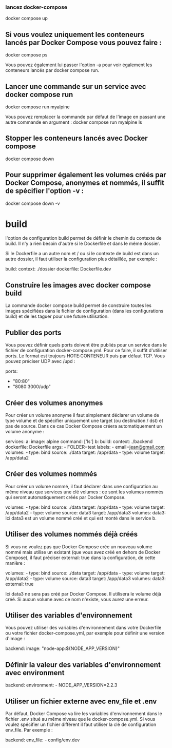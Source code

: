 ### lancez docker-compose
docker compose up

##  Si vous voulez uniquement les conteneurs lancés par Docker Compose vous pouvez faire : 
docker compose ps

Vous pouvez également lui passer l'option -a pour voir également les conteneurs lancés par docker compose run. 

##  Lancer une commande sur un service avec docker compose run
docker compose run myalpine

Vous pouvez remplacer la commande par défaut de l'image en passant une autre commande en argument : 
docker compose run myalpine ls

##  Stopper les conteneurs lancés avec Docker compose
docker compose down

##  Pour supprimer également les volumes créés par Docker Compose, anonymes et nommés, il suffit de spécifier l'option -v : 
docker compose down -v

# build
l'option de configuration build permet de définir le chemin du contexte de build. Il n'y a rien besoin d'autre si le Dockerfile et dans le même dossier. 

Si le Dockerfile a un autre nom et / ou si le contexte de build est dans un autre dossier, il faut utiliser la configuration plus détaillée, par exemple : 

build:
 context: ./dossier
 dockerfile: Dockerfile.dev

##  Construire les images avec docker compose build

La commande docker compose build permet de construire toutes les images spécifiées dans le fichier de configuration (dans les configurations build) et de les taguer pour une future utilisation. 

## Publier des ports
Vous pouvez définir quels ports doivent être publiés pour un service dans le fichier de configuration docker-compose.yml.
Pour ce faire, il suffit d'utiliser ports. Le format est toujours HOTE:CONTENEUR puis par défaut TCP. Vous pouvez préciser UDP avec /upd : 

ports:
  - "80:80"
  - "8080:3000/udp"

## Créer des volumes anonymes
 Pour créer un volume anonyme il faut simplement déclarer un volume de type volume et de spécifier uniquement une target (ou destination / dst) et pas de source. Dans ce cas Docker Compose créera automatiquement un volume anonyme : 

services:
a:
  image: alpine
  command: ['ls']
b:
  build:
    context: ./backend
    dockerfile: Dockerfile
    args:
      - FOLDER=test
    labels:
      - email=jean@gmail.com
  volumes:
    - type: bind
      source: ./data
      target: /app/data
    - type: volume
      target: /app/data2

## Créer des volumes nommés

 Pour créer un volume nommé, il faut déclarer dans une configuration au même niveau que services une clé volumes : ce sont les volumes nommés qui seront automatiquement créés par Docker Compose. 

 volumes:
    - type: bind
      source: ./data
      target: /app/data
    - type: volume
      target: /app/data2
    - type: volume
      source: data3
      target: /app/data3
volumes:
  data3:
 Ici data3 est un volume nommé créé et qui est monté dans le service b. 

## Utiliser des volumes nommés déjà créés

 Si vous ne voulez pas que Docker Compose crée un nouveau volume nommé mais utilise un existant (que vous avez créé en dehors de Docker Compose), il faut préciser external: true dans la configuration, de cette manière : 

 volumes:
    - type: bind
      source: ./data
      target: /app/data
    - type: volume
      target: /app/data2
    - type: volume
      source: data3
      target: /app/data3
volumes:
  data3:
    external: true

 Ici data3 ne sera pas créé par Docker Compose. Il utilisera le volume déjà créé. Si aucun volume avec ce nom n'existe, vous aurez une erreur. 

## Utiliser des variables d'environnement

 Vous pouvez utiliser des variables d'environnement dans votre Dockerfile ou votre fichier docker-compose.yml, par exemple pour définir une version d'image : 

 backend:
  image: "node-app:${NODE_APP_VERSION}"

##  Définir la valeur des variables d'environnement avec environment
backend:
  environment:
    - NODE_APP_VERSION=2.2.3

##  Utiliser un fichier externe avec env_file et .env

Par défaut, Docker Compose va lire les variables d'environnement dans le fichier .env situé au même niveau que le docker-compose.yml.
Si vous voulez spécifier un fichier différent il faut utiliser la clé de configuration env_file. Par exemple : 

backend:
  env_file:
    - config/env.dev


